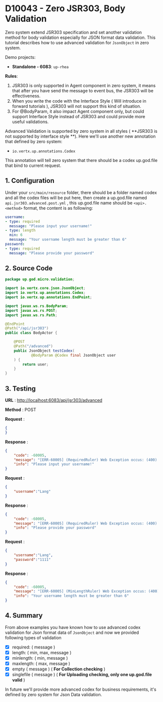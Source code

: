 # D10043 - Zero JSR303, Body Validation

Zero system extend JSR303 specification and set another validation method for body validation especially for JSON format data validation. This tutorial describes how to use advanced validation for `JsonObject` in zero system.

Demo projects:

* **Standalone - 6083**: `up-rhea`

**Rules**:

1. JSR303 is only supported in Agent component in zero system, it means that after you have send the message to event bus, the JSR303 will be effectiveness.
2. When you write the code with the Interface Style \( Will introduce in forward tutorials \), JSR303 will not support this kind of situation.
3. For @BodyParam, it also impact Agent component only, but could support Interface Style instead of JSR303 and could provide more useful validations.

Advanced Validation is supported by zero system in all styles \( **JSR303 is not supported by interface style **\). Here we'll use another new annotation that defined by zero system:

* `io.vertx.up.annotations.Codex`

This annotation will tell zero system that there should be a codex up.god.file that bind to current request.

## 1. Configuration

Under your `src/main/resource` folder, there should be a folder named codex and all the codex files will be put here, then create a up.god.file named `api.jsr303.advanced.post.yml` , this up.god.file name should be `<api>.<method>` format, the content is as following:

```yaml
username:
- type: required
  message: "Please input your username!"
- type: length
  min: 6
  message: "Your username length must be greater than 6"
password:
- type: required
  message: "Please provide your password"
```

## 2. Source Code

```java
package up.god.micro.validation;

import io.vertx.core.json.JsonObject;
import io.vertx.up.annotations.Codex;
import io.vertx.up.annotations.EndPoint;

import javax.ws.rs.BodyParam;
import javax.ws.rs.POST;
import javax.ws.rs.Path;

@EndPoint
@Path("/api/jsr303")
public class BodyActor {

    @POST
    @Path("/advanced")
    public JsonObject testCodex(
            @BodyParam @Codex final JsonObject user
    ) {
        return user;
    }
}
```

## 3. Testing

**URL** : [http://localhost:6083/api/jsr303/advanced](http://localhost:6083/api/jsr303/advanced)

**Method** : POST

**Request** :

```json
{
}
```

**Response** :

```json
{
    "code": -60005,
    "message": "[ERR-60005] (RequiredRuler) Web Exception occus: (400) - Request body validation failure, field = username, value = null, message = Please input your username!.",
    "info": "Please input your username!"
}
```

**Request** :

```json
{
    "username":"Lang"
}
```

**Response** :

```json
{
    "code": -60005,
    "message": "[ERR-60005] (RequiredRuler) Web Exception occus: (400) - Request body validation failure, field = password, value = null, message = Please provide your password.",
    "info": "Please provide your password"
}
```

**Request** :

```json
{
    "username":"Lang",
    "password":"1111"
}
```

**Response** :

```json
{
    "code": -60005,
    "message": "[ERR-60005] (MinLengthRuler) Web Exception occus: (400) - Request body validation failure, field = username, value = Lang, message = Your username length must be greater than 6.",
    "info": "Your username length must be greater than 6"
}
```

## 4. Summary

From above examples you have known how to use advanced codex validation for Json format data of `JsonObject` and now we provided following types of validation

* [x] required: \( message \)
* [x] length: \( min, max, message \)
* [x] minlength: \( min, message \)
* [x] maxlength: \( max, message \)
* [x] empty \( message \) \( **For Collection checking** \)
* [x] singlefile \( message \) \( **For Uploading checking, only one up.god.file valid** \)

In future we'll provide more advanced codex for business requirements, it's defined by zero system for Json Data validation.

